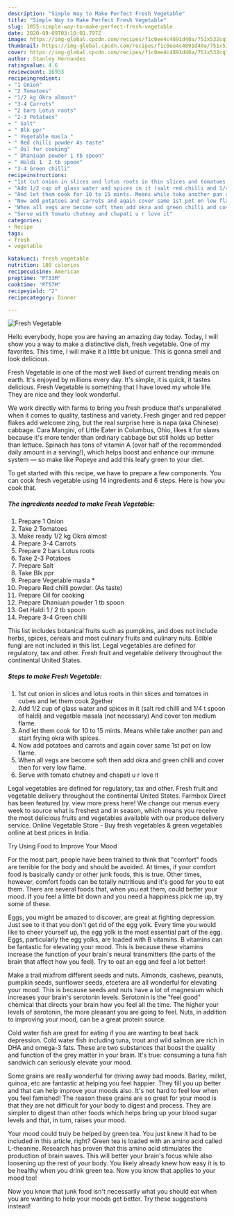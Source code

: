 ```yaml
---
description: "Simple Way to Make Perfect Fresh Vegetable"
title: "Simple Way to Make Perfect Fresh Vegetable"
slug: 1855-simple-way-to-make-perfect-fresh-vegetable
date: 2020-09-09T03:10:01.797Z
image: https://img-global.cpcdn.com/recipes/f1c0ee4c4891d40a/751x532cq70/fresh-vegetable-recipe-main-photo.jpg
thumbnail: https://img-global.cpcdn.com/recipes/f1c0ee4c4891d40a/751x532cq70/fresh-vegetable-recipe-main-photo.jpg
cover: https://img-global.cpcdn.com/recipes/f1c0ee4c4891d40a/751x532cq70/fresh-vegetable-recipe-main-photo.jpg
author: Stanley Hernandez
ratingvalue: 4.6
reviewcount: 16933
recipeingredient:
- "1 Onion"
- "2 Tomatoes"
- "1/2 kg Okra almost"
- "3-4 Carrots"
- "2 bars Lotus roots"
- "2-3 Potatoes"
- " Salt"
- " Blk ppr"
- " Vegetable masla "
- " Red chilli powder As taste"
- " Oil for cooking"
- " Dhaniuan powder 1 tb spoon"
- " Haldi 1  2 tb spoon"
- "3-4 Green chilli"
recipeinstructions:
- "1st cut onion in slices and lotus roots in thin slices and tomatoes in cubes and let them cook 2gether"
- "Add 1/2 cup of glass water and spices in it (salt red chilli and 1/4 t spoon of haldi) and vegatble masala (not necessary) And cover ton medium flame."
- "And let them cook for 10 to 15 mints. Means while take another pan and start frying okra with spices."
- "Now add potatoes and carrots and again cover same 1st pot on low flame."
- "When all vegs are become soft then add okra and green chilli and cover then for very low flame."
- "Serve with tomato chutney and chapati u r love it"
categories:
- Recipe
tags:
- fresh
- vegetable

katakunci: fresh vegetable 
nutrition: 180 calories
recipecuisine: American
preptime: "PT33M"
cooktime: "PT57M"
recipeyield: "2"
recipecategory: Dinner

---
```



![Fresh Vegetable](https://img-global.cpcdn.com/recipes/f1c0ee4c4891d40a/751x532cq70/fresh-vegetable-recipe-main-photo.jpg)

Hello everybody, hope you are having an amazing day today. Today, I will show you a way to make a distinctive dish, fresh vegetable. One of my favorites. This time, I will make it a little bit unique. This is gonna smell and look delicious.

Fresh Vegetable is one of the most well liked of current trending meals on earth. It's enjoyed by millions every day. It's simple, it is quick, it tastes delicious. Fresh Vegetable is something that I have loved my whole life. They are nice and they look wonderful.

We work directly with farms to bring you fresh produce that&#39;s unparalleled when it comes to quality, tastiness and variety. Fresh ginger and red pepper flakes add welcome zing, but the real surprise here is napa (aka Chinese) cabbage. Cara Mangini, of Little Eater in Columbus, Ohio, likes it for slaws because it&#39;s more tender than ordinary cabbage but still holds up better than lettuce. Spinach has tons of vitamin A (over half of the recommended daily amount in a serving!), which helps boost and enhance our immune system — so make like Popeye and add this leafy green to your diet.


To get started with this recipe, we have to prepare a few components. You can cook fresh vegetable using 14 ingredients and 6 steps. Here is how you cook that.

<!--inarticleads1-->

##### The ingredients needed to make Fresh Vegetable:

1. Prepare 1 Onion
1. Take 2 Tomatoes
1. Make ready 1/2 kg Okra almost
1. Prepare 3-4 Carrots
1. Prepare 2 bars Lotus roots
1. Take 2-3 Potatoes
1. Prepare  Salt
1. Take  Blk ppr
1. Prepare  Vegetable masla *
1. Prepare  Red chilli powder. (As taste)
1. Prepare  Oil for cooking
1. Prepare  Dhaniuan powder 1 tb spoon
1. Get  Haldi 1 / 2 tb spoon
1. Prepare 3-4 Green chilli


This list includes botanical fruits such as pumpkins, and does not include herbs, spices, cereals and most culinary fruits and culinary nuts. Edible fungi are not included in this list. Legal vegetables are defined for regulatory, tax and other. Fresh fruit and vegetable delivery throughout the continental United States. 

<!--inarticleads2-->

##### Steps to make Fresh Vegetable:

1. 1st cut onion in slices and lotus roots in thin slices and tomatoes in cubes and let them cook 2gether
1. Add 1/2 cup of glass water and spices in it (salt red chilli and 1/4 t spoon of haldi) and vegatble masala (not necessary) And cover ton medium flame.
1. And let them cook for 10 to 15 mints. Means while take another pan and start frying okra with spices.
1. Now add potatoes and carrots and again cover same 1st pot on low flame.
1. When all vegs are become soft then add okra and green chilli and cover then for very low flame.
1. Serve with tomato chutney and chapati u r love it


Legal vegetables are defined for regulatory, tax and other. Fresh fruit and vegetable delivery throughout the continental United States. Farmbox Direct has been featured by. view more press here! We change our menus every week to source what is freshest and in season, which means you receive the most delicious fruits and vegetables available with our produce delivery service. Online Vegetable Store - Buy fresh vegetables &amp; green vegetables online at best prices in India. 

Try Using Food to Improve Your Mood


For the most part, people have been trained to think that "comfort" foods are terrible for the body and should be avoided. At times, if your comfort food is basically candy or other junk foods, this is true. Other times, however, comfort foods can be totally nutritious and it's good for you to eat them. There are several foods that, when you eat them, could better your mood. If you feel a little bit down and you need a happiness pick me up, try some of these.

Eggs, you might be amazed to discover, are great at fighting depression. Just see to it that you don't get rid of the egg yolk. Every time you would like to cheer yourself up, the egg yolk is the most essential part of the egg. Eggs, particularly the egg yolks, are loaded with B vitamins. B vitamins can be fantastic for elevating your mood. This is because these vitamins increase the function of your brain's neural transmitters (the parts of the brain that affect how you feel). Try to eat an egg and feel a lot better!

Make a trail mixfrom different seeds and nuts. Almonds, cashews, peanuts, pumpkin seeds, sunflower seeds, etcetera are all wonderful for elevating your mood. This is because seeds and nuts have a lot of magnesium which increases your brain's serotonin levels. Serotonin is the "feel good" chemical that directs your brain how you feel all the time. The higher your levels of serotonin, the more pleasant you are going to feel. Nuts, in addition to improving your mood, can be a great protein source.

Cold water fish are great for eating if you are wanting to beat back depression. Cold water fish including tuna, trout and wild salmon are rich in DHA and omega-3 fats. These are two substances that boost the quality and function of the grey matter in your brain. It's true: consuming a tuna fish sandwich can seriously elevate your mood. 

Some grains are really wonderful for driving away bad moods. Barley, millet, quinoa, etc are fantastic at helping you feel happier. They fill you up better and that can help improve your moods also. It's not hard to feel low when you feel famished! The reason these grains are so great for your mood is that they are not difficult for your body to digest and process. They are simpler to digest than other foods which helps bring up your blood sugar levels and that, in turn, raises your mood.

Your mood could truly be helped by green tea. You just knew it had to be included in this article, right? Green tea is loaded with an amino acid called L-theanine. Research has proven that this amino acid stimulates the production of brain waves. This will better your brain's focus while also loosening up the rest of your body. You likely already knew how easy it is to be healthy when you drink green tea. Now you know that applies to your mood too!

Now you know that junk food isn't necessarily what you should eat when you are wanting to help your moods get better. Try  these suggestions  instead!


